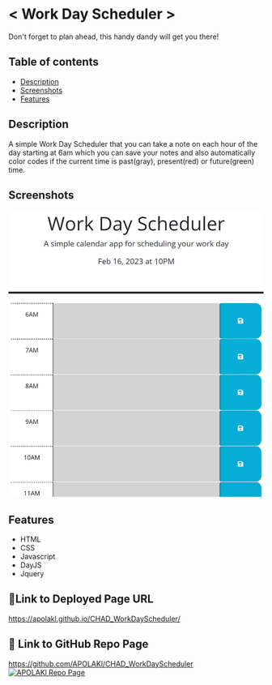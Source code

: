 # < Work Day Scheduler >
Don't forget to plan ahead, this handy dandy will get you there!

## Table of contents
* [Description](#description)
* [Screenshots](#screenshots)
* [Features](#features)


## Description

A simple Work Day Scheduler that you can take a note on each hour of the day starting at
6am which you can save your notes and also automatically color codes if the current time
is past(gray), present(red) or future(green) time.


## Screenshots

![Work Day Scheduler Screenshot](https://raw.githubusercontent.com/APOLAKl/CHAD_WorkDayScheduler/main/assets/WorkDaySchedulerSS.jpg)


## Features
* HTML
* CSS
* Javascript
* DayJS
* Jquery


## 🔗Link to Deployed Page URL
https://apolakl.github.io/CHAD_WorkDayScheduler/

## 🔗 Link to GitHub Repo Page
https://github.com/APOLAKl/CHAD_WorkDayScheduler  [![APOLAKl Repo Page](https://img.shields.io/github/stars/APOLAKl/CHAD_WorkDayScheduler?style=social)](https://github.com/APOLAKl/CHAD_WorkDayScheduler)